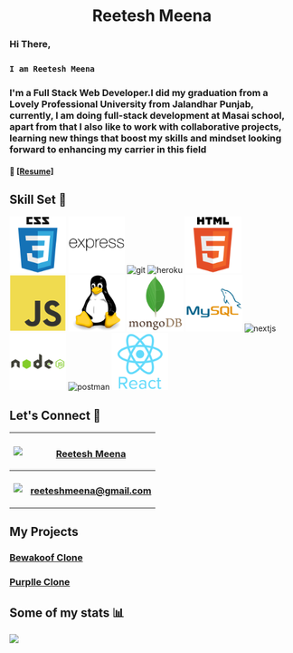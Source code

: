 
<h1 align="center">
   Reetesh Meena
</h1>

### Hi There,
### `I am Reetesh Meena`

### I'm a **Full Stack Web Developer**.I did my graduation from a Lovely Professional University from Jalandhar Punjab, currently, I am doing full-stack development at Masai school, apart from that I also like to work with collaborative projects, learning new things that boost my skills and mindset looking forward to enhancing my carrier in this field

#### 📄 <a href="https://github.com/reeteshin/reeteshin/blob/main/reetsh%20Resume%201.0.pdf" target = "blank">[Resume]</a>

## Skill Set :muscle:

  <img src="https://raw.githubusercontent.com/devicons/devicon/master/icons/css3/css3-original-wordmark.svg" alt="css3" width="100" height="100"/> <img src="https://raw.githubusercontent.com/devicons/devicon/master/icons/express/express-original-wordmark.svg" alt="express" width="100" height="100"/> <img src="https://www.vectorlogo.zone/logos/git-scm/git-scm-icon.svg" alt="git" width="100" height="100"/> <img src="https://www.vectorlogo.zone/logos/heroku/heroku-icon.svg" alt="heroku" width="100" height="100"/> <img src="https://raw.githubusercontent.com/devicons/devicon/master/icons/html5/html5-original-wordmark.svg" alt="html5" width="100" height="100"/> <img src="https://raw.githubusercontent.com/devicons/devicon/master/icons/javascript/javascript-original.svg" alt="javascript" width="100" height="100"/> <img src="https://raw.githubusercontent.com/devicons/devicon/master/icons/linux/linux-original.svg" alt="linux" width="100" height="100"/> <img src="https://raw.githubusercontent.com/devicons/devicon/master/icons/mongodb/mongodb-original-wordmark.svg" alt="mongodb" width="100" height="100"/> <img src="https://raw.githubusercontent.com/devicons/devicon/master/icons/mysql/mysql-original-wordmark.svg" alt="mysql" width="100" height="100"/> <img src="https://cdn.worldvectorlogo.com/logos/nextjs-2.svg" alt="nextjs" width="100" height="100"/> <img src="https://raw.githubusercontent.com/devicons/devicon/master/icons/nodejs/nodejs-original-wordmark.svg" alt="nodejs" width="100" height="100"/> <img src="https://www.vectorlogo.zone/logos/getpostman/getpostman-icon.svg" alt="postman" width="100" height="100"/> <img src="https://raw.githubusercontent.com/devicons/devicon/master/icons/react/react-original-wordmark.svg" alt="react" width="100" height="100"/>

## Let's Connect :handshake:

<img src="https://cdn2.iconfinder.com/data/icons/social-media-2285/512/1_Linkedin_unofficial_colored_svg-128.png" width="30">|<h3><a href="https://www.linkedin.com/in/reeteshmeena/">Reetesh Meena</a></h3>
|--|--|
<img src="https://upload.wikimedia.org/wikipedia/commons/7/7e/Gmail_icon_%282020%29.svg" width="30">|<h3>reeteshmeena@gmail.com</h3>

## My Projects

### [Bewakoof Clone](https://inspiring-easley-d572d0.netlify.app)

### [Purplle Clone](https://purplle--clone.herokuapp.com/)

## Some of my stats :bar_chart:
<p aline="center">
<img  src="https://github-readme-stats.vercel.app/api?username=reeteshin&show_icons=true&theme=radical&include_all_commits=true">
<p/>
<br>

